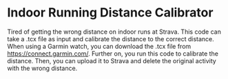 # Indoor Running Distance Calibrator

Tired of getting the wrong distance on indoor runs at Strava. This code can take a .tcx file as input and calibrate the distance to the correct distance. When using a Garmin watch, you can download the .tcx file from https://connect.garmin.com/. Further on, you run this code to calibrate the distance. Then, you can upload it to Strava and delete the original activity with the wrong distance.
